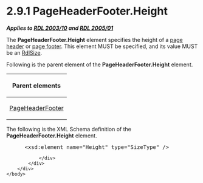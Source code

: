 <html dir="LTR" xmlns:mshelp="http://msdn.microsoft.com/mshelp" xmlns:ddue="http://ddue.schemas.microsoft.com/authoring/2003/5" xmlns:xlink="http://www.w3.org/1999/xlink" xmlns:tool="http://www.microsoft.com/tooltip">
    <head>
        <meta http-equiv="Content-Type" content="text/html; CHARSET=utf-8"></meta>
        <meta name="save" content="history"></meta>
        <title>2.9.1 PageHeaderFooter.Height</title>
        <xml>
            <mshelp:toctitle title="2.9.1 PageHeaderFooter.Height"></mshelp:toctitle>
            <mshelp:rltitle title="[MS-RDL]: PageHeaderFooter.Height"></mshelp:rltitle>
            <mshelp:keyword index="A" term="48accb98-cf95-4758-90e4-432537e20b4c"></mshelp:keyword>
            <mshelp:attr name="DCSext.ContentType" value="open specification"></mshelp:attr>
            <mshelp:attr name="AssetID" value="48accb98-cf95-4758-90e4-432537e20b4c"></mshelp:attr>
            <mshelp:attr name="TopicType" value="kbRef"></mshelp:attr>
            <mshelp:attr name="DCSext.Title" value="[MS-RDL]: PageHeaderFooter.Height" />
        </xml>
    </head>
    <body>
        <div id="header">
            <h1 class="heading">2.9.1 PageHeaderFooter.Height</h1>
        </div>
        <div id="mainSection">
            <div id="mainBody">
                <div id="allHistory" class="saveHistory"></div>
                <div id="sectionSection0" class="section" name="collapseableSection">
                    

<p><b><i>Applies to </i></b><a href="a7e2ad00-07c8-4f6d-80ab-3ad55df7b233.md"><b><i>RDL 2003/10</i></b></a><b>
<i>and </i></b><a href="3ebe2912-4958-4832-b391-cad1f5e13338.md"><b><i>RDL 2005/01</i></b></a></p>

<p>The <b>PageHeaderFooter.Height</b> element specifies the
height of a <a href="b2482b3f-74ab-4ca8-a9e5-c07955011743.md#gt_a73b2d47-4b68-452a-ad1b-07d4969f0de9">page header</a>
or <a href="b2482b3f-74ab-4ca8-a9e5-c07955011743.md#gt_dac27eb1-8ce6-4312-94ca-0e9566fe9046">page footer</a>. This
element MUST be specified, and its value MUST be an <a href="b40c092e-4fe5-4f7b-a0bf-c98df1361c90.md">RdlSize</a>. </p>

<p>Following is the parent element of the <b>PageHeaderFooter.Height</b>
element.</p>

<table>
 <thead>
  <tr>
   <th>
   <p>Parent elements</p>
   </th>
  </tr>
 </thead>
 <tr>
  <td>
  <p><a href="ddc35223-1cb6-4136-823b-e72a3d12e1f9.md">PageHeaderFooter</a></p>
  </td>
 </tr>
</table>

<p>The following is the XML Schema definition of the <b>PageHeaderFooter.Height</b>
element.</p>

<dl>
<dd>
<div><pre> &lt;xsd:element name=&quot;Height&quot; type=&quot;SizeType&quot; /&gt;
</pre></div>
</dd></dl>


                </div>
            </div>
        </div>
    </body>
</html>